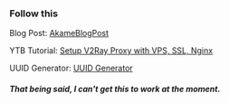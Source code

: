 ### Follow this


Blog Post: [AkameBlogPost](https://blog.akame.moe/warp-over-v2ray/) 

YTB Tutorial: [Setup V2Ray Proxy with VPS, SSL, Nginx](https://youtu.be/V0YV0_n1-nI) 

UUID Generator: [UUID Generator](https://www.uuidgenerator.net/) 

#### _**That being said, I can't get this to work at the moment.**_
